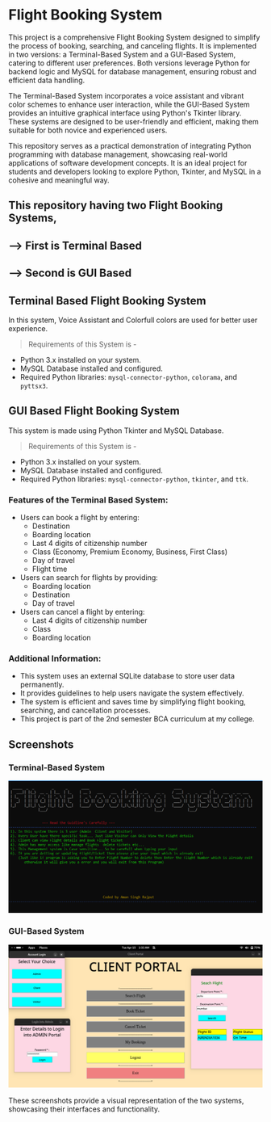 # Flight Booking System
This project is a comprehensive Flight Booking System designed to simplify the process of booking, searching, and canceling flights. It is implemented in two versions: a Terminal-Based System and a GUI-Based System, catering to different user preferences. Both versions leverage Python for backend logic and MySQL for database management, ensuring robust and efficient data handling.

The Terminal-Based System incorporates a voice assistant and vibrant color schemes to enhance user interaction, while the GUI-Based System provides an intuitive graphical interface using Python's Tkinter library. These systems are designed to be user-friendly and efficient, making them suitable for both novice and experienced users.

This repository serves as a practical demonstration of integrating Python programming with database management, showcasing real-world applications of software development concepts. It is an ideal project for students and developers looking to explore Python, Tkinter, and MySQL in a cohesive and meaningful way.


## This repository having two Flight Booking Systems,
## --> First is Terminal Based
## --> Second is GUI Based


## Terminal Based Flight Booking System
In this system, Voice Assistant and Colorfull colors are used for better user experience. </br>
> Requirements of this System is - 
- Python 3.x installed on your system.
- MySQL Database installed and configured.
- Required Python libraries: `mysql-connector-python`, `colorama`, and `pyttsx3`.

## GUI Based Flight Booking System
This system is made using Python Tkinter and MySQL Database. </br>
> Requirements of this System is -
- Python 3.x installed on your system.
- MySQL Database installed and configured.
- Required Python libraries: `mysql-connector-python`, `tkinter`, and `ttk`.

### Features of the Terminal Based System:
- Users can book a flight by entering:
    - Destination
    - Boarding location
    - Last 4 digits of citizenship number
    - Class (Economy, Premium Economy, Business, First Class)
    - Day of travel
    - Flight time
- Users can search for flights by providing:
    - Boarding location
    - Destination
    - Day of travel
- Users can cancel a flight by entering:
    - Last 4 digits of citizenship number
    - Class
    - Boarding location

### Additional Information:
- This system uses an external SQLite database to store user data permanently.
- It provides guidelines to help users navigate the system effectively.
- The system is efficient and saves time by simplifying flight booking, searching, and cancellation processes.
- This project is part of the 2nd semester BCA curriculum at my college.


## Screenshots

### Terminal-Based System
![Terminal-Based System Screenshot](screenshots/app_terminal.png)

### GUI-Based System
![GUI-Based System Screenshot](screenshots/app_gui.png)

These screenshots provide a visual representation of the two systems, showcasing their interfaces and functionality.
